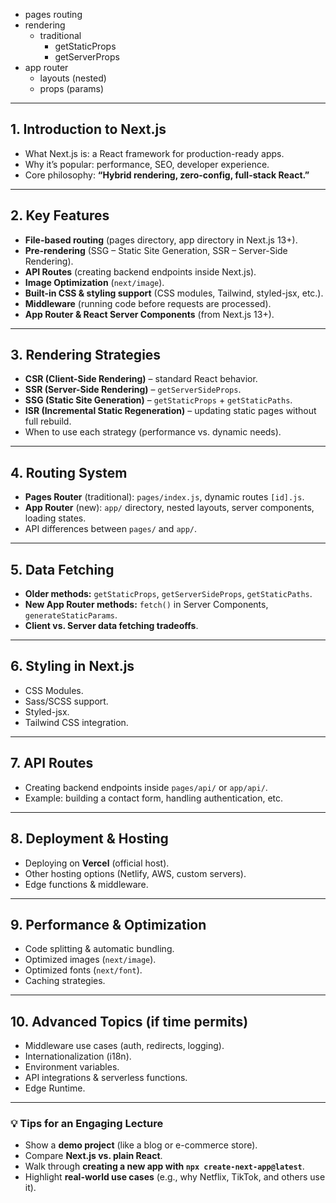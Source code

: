 - pages routing
- rendering
  - traditional
    - getStaticProps
    - getServerProps
- app router
  - layouts (nested)
  - props (params)

---

## 1. Introduction to Next.js

- What Next.js is: a React framework for production-ready apps.
- Why it’s popular: performance, SEO, developer experience.
- Core philosophy: **“Hybrid rendering, zero-config, full-stack React.”**

---

## 2. Key Features

- **File-based routing** (pages directory, app directory in Next.js 13+).
- **Pre-rendering** (SSG – Static Site Generation, SSR – Server-Side Rendering).
- **API Routes** (creating backend endpoints inside Next.js).
- **Image Optimization** (`next/image`).
- **Built-in CSS & styling support** (CSS modules, Tailwind, styled-jsx, etc.).
- **Middleware** (running code before requests are processed).
- **App Router & React Server Components** (from Next.js 13+).

---

## 3. Rendering Strategies

- **CSR (Client-Side Rendering)** – standard React behavior.
- **SSR (Server-Side Rendering)** – `getServerSideProps`.
- **SSG (Static Site Generation)** – `getStaticProps` + `getStaticPaths`.
- **ISR (Incremental Static Regeneration)** – updating static pages without full rebuild.
- When to use each strategy (performance vs. dynamic needs).

---

## 4. Routing System

- **Pages Router** (traditional): `pages/index.js`, dynamic routes `[id].js`.
- **App Router** (new): `app/` directory, nested layouts, server components, loading states.
- API differences between `pages/` and `app/`.

---

## 5. Data Fetching

- **Older methods:** `getStaticProps`, `getServerSideProps`, `getStaticPaths`.
- **New App Router methods:** `fetch()` in Server Components, `generateStaticParams`.
- **Client vs. Server data fetching tradeoffs**.

---

## 6. Styling in Next.js

- CSS Modules.
- Sass/SCSS support.
- Styled-jsx.
- Tailwind CSS integration.

---

## 7. API Routes

- Creating backend endpoints inside `pages/api/` or `app/api/`.
- Example: building a contact form, handling authentication, etc.

---

## 8. Deployment & Hosting

- Deploying on **Vercel** (official host).
- Other hosting options (Netlify, AWS, custom servers).
- Edge functions & middleware.

---

## 9. Performance & Optimization

- Code splitting & automatic bundling.
- Optimized images (`next/image`).
- Optimized fonts (`next/font`).
- Caching strategies.

---

## 10. Advanced Topics (if time permits)

- Middleware use cases (auth, redirects, logging).
- Internationalization (i18n).
- Environment variables.
- API integrations & serverless functions.
- Edge Runtime.

---

### 💡 Tips for an Engaging Lecture

- Show a **demo project** (like a blog or e-commerce store).
- Compare **Next.js vs. plain React**.
- Walk through **creating a new app with `npx create-next-app@latest`**.
- Highlight **real-world use cases** (e.g., why Netflix, TikTok, and others use it).
